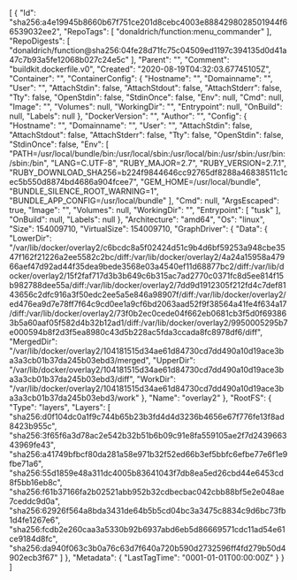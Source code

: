 [
  {
    "Id": "sha256:a4e19945b8660b67f751ce201d8cebc4003e8884298028501944f66539032ee2",
    "RepoTags": [
      "donaldrich/function:menu_commander"
    ],
    "RepoDigests": [
      "donaldrich/function@sha256:04fe28d71fc75c04509ed1197c394135d0d41a47c7b93a5fe12068b027c24e5c"
    ],
    "Parent": "",
    "Comment": "buildkit.dockerfile.v0",
    "Created": "2020-08-19T04:32:03.67745105Z",
    "Container": "",
    "ContainerConfig": {
      "Hostname": "",
      "Domainname": "",
      "User": "",
      "AttachStdin": false,
      "AttachStdout": false,
      "AttachStderr": false,
      "Tty": false,
      "OpenStdin": false,
      "StdinOnce": false,
      "Env": null,
      "Cmd": null,
      "Image": "",
      "Volumes": null,
      "WorkingDir": "",
      "Entrypoint": null,
      "OnBuild": null,
      "Labels": null
    },
    "DockerVersion": "",
    "Author": "",
    "Config": {
      "Hostname": "",
      "Domainname": "",
      "User": "",
      "AttachStdin": false,
      "AttachStdout": false,
      "AttachStderr": false,
      "Tty": false,
      "OpenStdin": false,
      "StdinOnce": false,
      "Env": [
        "PATH=/usr/local/bundle/bin:/usr/local/sbin:/usr/local/bin:/usr/sbin:/usr/bin:/sbin:/bin",
        "LANG=C.UTF-8",
        "RUBY_MAJOR=2.7",
        "RUBY_VERSION=2.7.1",
        "RUBY_DOWNLOAD_SHA256=b224f9844646cc92765df8288a46838511c1cec5b550d8874bd4686a904fcee7",
        "GEM_HOME=/usr/local/bundle",
        "BUNDLE_SILENCE_ROOT_WARNING=1",
        "BUNDLE_APP_CONFIG=/usr/local/bundle"
      ],
      "Cmd": null,
      "ArgsEscaped": true,
      "Image": "",
      "Volumes": null,
      "WorkingDir": "",
      "Entrypoint": [
        "tusk"
      ],
      "OnBuild": null,
      "Labels": null
    },
    "Architecture": "amd64",
    "Os": "linux",
    "Size": 154009710,
    "VirtualSize": 154009710,
    "GraphDriver": {
      "Data": {
        "LowerDir": "/var/lib/docker/overlay2/c6bcdc8a5f02424d51c9b4d6bf59253a948cbe3547f162f21226a2ee5582c2bc/diff:/var/lib/docker/overlay2/4a24a15958a47966aef47d92ad44f35dea9bede3568e03a4540ef11d68877bc2/diff:/var/lib/docker/overlay2/15f2faf717d3b3b649c6b315ac7ad2770c0371fc8d5ee814f15b982788dee55a/diff:/var/lib/docker/overlay2/7dd9d1912305f212fd4c7def8143656c2dfc916a3f50edc2ee5a5e846a98907f/diff:/var/lib/docker/overlay2/ed476ea9d7e78ff7f64c9cd0ee1a9cf6bd2063aad52f9f38564a41fe4f634a17/diff:/var/lib/docker/overlay2/73f0b2ec0cede04f662eb0681cb3f5d0f693863b5a60aaf05f582d4b32b12ad1/diff:/var/lib/docker/overlay2/9950005295b7e000594b8f2d3f5ea8980c43d5b228ac5fda3ccada8fc8978df6/diff",
        "MergedDir": "/var/lib/docker/overlay2/104181515d34ae61d84730cd7dd490a10d19ace3ba3a3cb01b37da245b03ebd3/merged",
        "UpperDir": "/var/lib/docker/overlay2/104181515d34ae61d84730cd7dd490a10d19ace3ba3a3cb01b37da245b03ebd3/diff",
        "WorkDir": "/var/lib/docker/overlay2/104181515d34ae61d84730cd7dd490a10d19ace3ba3a3cb01b37da245b03ebd3/work"
      },
      "Name": "overlay2"
    },
    "RootFS": {
      "Type": "layers",
      "Layers": [
        "sha256:d0f104dc0a1f9c744b65b23b3fd4d4d3236b4656e67f776fe13f8ad8423b955c",
        "sha256:3f65f6a3d78ac2e542b32b51b6b09c91e8fa559105ae2f7d243966343969fe43",
        "sha256:a41749bfbcf80da281a58e971b32f52ed66b3ef5bbfc6efbe77e6f1e9fbe71a6",
        "sha256:55d1859e48a311dc4005b83641043f7db8ea5ed26cbd44e6453cd8f5bb16eb8c",
        "sha256:f61b37166fa2b02521abb952b32cdbecbac042cbb88bf5e2e048ae7ceddc9d0a",
        "sha256:62926f564a8bda3431de64b5b5cd04bc3a3475c8834c9d6bc73fb1d4fe1267e6",
        "sha256:fcdb2e260caa3a5330b92b6937abd6eb5d86669571cdc11ad54e61ce9184d8fc",
        "sha256:da940f063c3b0a76c63d7f640a720b590d2732596ff4fd279b50d4902ecb3f67"
      ]
    },
    "Metadata": {
      "LastTagTime": "0001-01-01T00:00:00Z"
    }
  }
]

